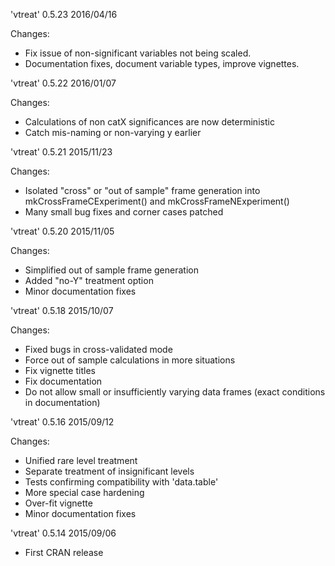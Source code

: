 

'vtreat' 0.5.23 2016/04/16

Changes:

- Fix issue of non-significant variables not being scaled.
- Documentation fixes, document variable types, improve vignettes.


'vtreat' 0.5.22 2016/01/07

Changes:

- Calculations of non catX significances are now deterministic
- Catch mis-naming or non-varying y earlier


'vtreat' 0.5.21 2015/11/23

Changes:

- Isolated "cross" or "out of sample" frame generation into mkCrossFrameCExperiment() and mkCrossFrameNExperiment()
- Many small bug fixes and corner cases patched


'vtreat' 0.5.20 2015/11/05

Changes:

- Simplified out of sample frame generation
- Added "no-Y" treatment option
- Minor documentation fixes


'vtreat' 0.5.18 2015/10/07

Changes:

- Fixed bugs in cross-validated mode
- Force out of sample calculations in more situations
- Fix vignette titles
- Fix documentation
- Do not allow small or insufficiently varying data frames (exact conditions in documentation)


'vtreat' 0.5.16 2015/09/12

Changes:

-  Unified rare level treatment
-  Separate treatment of insignificant levels
-  Tests confirming compatibility with 'data.table'
-  More special case hardening
-  Over-fit vignette
-  Minor documentation fixes



'vtreat' 0.5.14 2015/09/06

- First CRAN release
